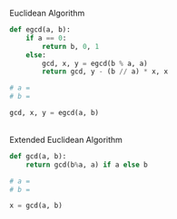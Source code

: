 Euclidean Algorithm
```python
def egcd(a, b):
    if a == 0:
        return b, 0, 1
    else:
        gcd, x, y = egcd(b % a, a)
        return gcd, y - (b // a) * x, x

# a =
# b =

gcd, x, y = egcd(a, b)
```

<br>Extended Euclidean Algorithm 

``` python
def gcd(a, b):
    return gcd(b%a, a) if a else b

# a = 
# b =

x = gcd(a, b)
```
